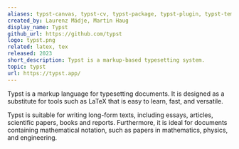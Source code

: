 ```yaml
---
aliases: typst-canvas, typst-cv, typst-package, typst-plugin, typst-template
created_by: Laurenz Mädje, Martin Haug
display_name: Typst
github_url: https://github.com/typst
logo: typst.png
related: latex, tex
released: 2023
short_description: Typst is a markup-based typesetting system.
topic: typst
url: https://typst.app/
---
```

Typst is a markup language for typesetting documents. It is designed as a substitute for tools such as LaTeX that is easy to learn, fast, and versatile.

Typst is suitable for writing long-form texts, including essays, articles, scientific papers, books and reports. Furthermore, it is ideal for documents containing mathematical notation, such as papers in mathematics, physics, and engineering.
